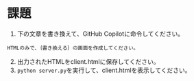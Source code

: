 # 課題
1. 下の文章を書き換えて、GitHub Copilotに命令してください。
```text
HTMLのみで、｛書き換える｝の画面を作成してください。
```
2. 出力されたHTMLをclient.htmlに保存してください。
3. `python server.py`を実行して、client.htmlを表示してください。
